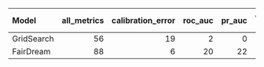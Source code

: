 
| Model   |   all_metrics |   calibration_error |   roc_auc |   pr_auc |   overall_positive rate |   false_positive rate |   true_positive rate |
|:-------------|--------------:|--------------------:|----------:|---------:|------------------------:|----------------------:|---------------------:|
| GridSearch   |            56 |                  19 |         2 |        0 |                      12 |                    14 |                    9 |
| FairDream    |            88 |                   6 |        20 |       22 |                      13 |                    11 |                   16 |

